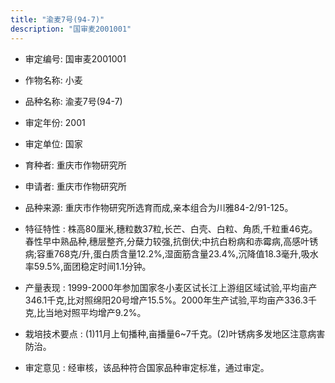 ```yaml
---
title: "渝麦7号(94-7)"
description: "国审麦2001001"
---
```

* 审定编号:  国审麦2001001

*  作物名称:  小麦

*  品种名称:  渝麦7号(94-7)

*  审定年份:  2001

*  审定单位:  国家

* 育种者:  重庆市作物研究所

*  申请者:  重庆市作物研究所

*  品种来源:  重庆市作物研究所选育而成,亲本组合为川雅84-2/91-125。

*  特征特性 : 
株高80厘米,穗粒数37粒,长芒、白壳、白粒、角质,千粒重46克。春性早中熟品种,穗层整齐,分蘖力较强,抗倒伏;中抗白粉病和赤霉病,高感叶锈病;容重768克/升,蛋白质含量12.2%,湿面筋含量23.4%,沉降值18.3毫升,吸水率59.5%,面团稳定时间1.1分钟。
 
*  产量表现 : 
1999-2000年参加国家冬小麦区试长江上游组区域试验,平均亩产346.1千克,比对照绵阳20号增产15.5%。2000年生产试验,平均亩产336.3千克,比当地对照平均增产9.2%。

*  栽培技术要点 : 
(1)11月上旬播种,亩播量6~7千克。(2)叶锈病多发地区注意病害防治。

*  审定意见 : 
经审核，该品种符合国家品种审定标准，通过审定。
